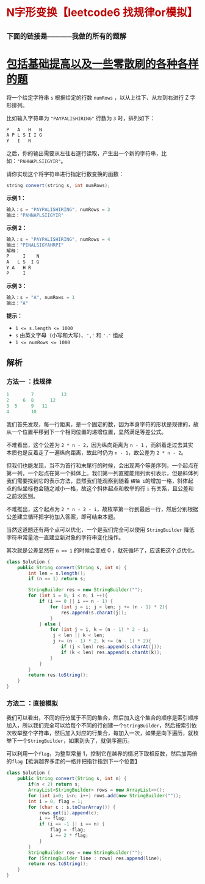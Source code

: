 # <font color='bb000'>N字形变换【leetcode6 找规律or模拟】</font>


## **`下面的链接是——————我做的所有的题解`**

# [包括基础提高以及一些零散刷的各种各样的题](https://www.acwing.com/blog/content/33005/) 

将一个给定字符串 `s` 根据给定的行数 `numRows` ，以从上往下、从左到右进行 Z 字形排列。

比如输入字符串为 `"PAYPALISHIRING"` 行数为 `3` 时，排列如下：

```java
P   A   H   N
A P L S I I G
Y   I   R
```

之后，你的输出需要从左往右逐行读取，产生出一个新的字符串，比如：`"PAHNAPLSIIGYIR"`。

请你实现这个将字符串进行指定行数变换的函数：

```java
string convert(string s, int numRows);
```

 

**示例 1：**

```java
输入：s = "PAYPALISHIRING", numRows = 3
输出："PAHNAPLSIIGYIR"
```

**示例 2：**

```java
输入：s = "PAYPALISHIRING", numRows = 4
输出："PINALSIGYAHRPI"
解释：
P     I    N
A   L S  I G
Y A   H R
P     I
```

**示例 3：**

```java
输入：s = "A", numRows = 1
输出："A"
```

 

**提示：**

- `1 <= s.length <= 1000`
- `s` 由英文字母（小写和大写）、`','` 和 `'.'` 组成
- `1 <= numRows <= 1000`



## 解析

### 方法一 ：找规律

```java
1        7          13
2     6  8      12
3  5	 9   11  
4        10 
```

我们首先发现，每一行距离，是一个固定的数，因为本身字符的形状是规律的，故从一个位置平移到下一个相同位置的递增位置，显然满足等差公式。

不难看出，这个公差为 `2 * n - 2`，因为纵向距离为 `n - 1` ，而斜着走过去其实本质也是反着走了一遍纵向距离，故此时仍为 `n - 1`，故公差为 `2 * n - 2`。

但我们也能发现，当不为首行和末尾行的时候，会出现两个等差序列，一个起点在第一列，一个起点在第一个斜体上。我们第一列直接能用列索引表示，但是斜体列我们需要找到它的表示方法，显然我们能观察到随着 `横轴 i`的增加一格，斜体起点的纵坐标也会随之减小一格，故这个斜体起点和枚举的行 `i` 有关系，且公差和之前没区别。

不难推出，这个起点为 `2 * n - 2 - i`，故枚举第一行到最后一行，然后分别根据公差建立循环把字符加入答案，即可结束本题。

当然这道题还有两个点可以优化，一个是我们完全可以使用 `StringBuilder` 降低字符串常量池一直建立新对象的字符串变化操作。

其次就是公差显然在 `n == 1` 的时候会变成 0 ，就死循环了，应该把这个点优化。

```java
class Solution {
    public String convert(String s, int n) {
        int len = s.length();
        if (n == 1) return s;

        StringBuilder res = new StringBuilder("");
        for (int i = 0; i < n; i ++){
            if (i == 0 || i == n - 1) {
                for (int j = i; j < len; j += (n - 1) * 2){
                    res.append(s.charAt(j));
                }
            } else {
                for (int j = i, k = (n - 1) * 2 - i;
                 j < len || k < len;
                 j += (n - 1) * 2, k += (n - 1) * 2){
                    if (j < len) res.append(s.charAt(j));
                    if (k < len) res.append(s.charAt(k));
                }
            }
        }
        return res.toString();
    }
}
```

### 方法二 ：直接模拟

我们可以看出，不同的行分属于不同的集合，然后加入这个集合的顺序是索引顺序加入，所以我们完全可以给每个不同的行创建一个`StringBuilder`，然后按索引依次枚举整个字符串，然后加入对应的行集合，每加入一次，如果是向下遍历，就枚举下一个`StringBuilder`，如果到头了，就倒序遍历。

可以利用一个`flag`，为整型常量 1，控制它在越界的情况下取相反数，然后加两倍的`flag`【抵消越界多走的一格并把指针指到下一个位置】

```java
class Solution {
    public String convert(String s, int n) {
        if(n < 2) return s;
        ArrayList<StringBuilder> rows = new ArrayList<>();
        for (int i=0; i<n; i++) rows.add(new StringBuilder(""));
        int i = 0, flag = 1;
        for (char c : s.toCharArray()) {
            rows.get(i).append(c);
            i += flag;
            if (i == -1 || i == n) {
                flag = -flag;
                i += 2 * flag;
            }
        }
        StringBuilder res = new StringBuilder("");
        for (StringBuilder line : rows) res.append(line);
        return res.toString();
    }
}
```

